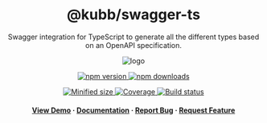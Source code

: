 <div align="center">

  <!-- <img src="assets/logo.png" alt="logo" width="200" height="auto" /> -->
  <h1>@kubb/swagger-ts</h1>
  
  <p>
   Swagger integration for TypeScript to generate all the different types based on an OpenAPI specification.
  </p>
  
  <img src="https://raw.githubusercontent.com/kubb-project/kubb/main/assets/banner.png" alt="logo"  height="auto" />

  <!-- Badges -->
  <p>
  <a href="https://www.npmjs.com/package/@kubb/swagger-ts" target="_blank">
    <img alt="npm version" src="https://img.shields.io/npm/v/@kubb/swagger-ts?style=for-the-badge"/>
  </a>

  <a href="https://www.npmjs.com/package/@kubb/swagger-ts" target="_blank">
    <img alt="npm downloads" src="https://img.shields.io/npm/dm/@kubb/swagger-ts?style=for-the-badge"/>
  </a>
  </p>
    
  <p> 
  <a href="https://www.npmjs.com/package/@kubb/swagger-ts" target="_blank">
    <img alt="Minified size" src="https://img.shields.io/bundlephobia/min/@kubb/swagger-ts?style=for-the-badge"/>
  </a>
    
  <a href="https://www.npmjs.com/package/@kubb/swagger-ts" target="_blank">
    <img alt="Coverage" src="https://img.shields.io/codecov/c/github/kubb-project/kubb?style=for-the-badge"/>
  </a>
    
  <a href="https://www.npmjs.com/package/@kubb/swagger-ts" target="_blank">
    <img alt="Build status" src="https://img.shields.io/github/actions/workflow/status/kubb-project/kubb/ci.yaml?style=for-the-badge"/>
  </a>
  
  
  <!-- ALL-CONTRIBUTORS-BADGE:START - Do not remove or modify this section -->
  <!-- ALL-CONTRIBUTORS-BADGE:END -->
  </p>
   
  <h4>
    <a href="https://codesandbox.io/s/github/kubb-project/kubb/tree/main/examples/typescript" target="_blank">View Demo</a>
    <span> · </span>
      <a href="https://kubb.dev/" target="_blank">Documentation</a>
    <span> · </span>
      <a href="https://github.com/kubb-project/kubb/issues/" target="_blank">Report Bug</a>
    <span> · </span>
      <a href="https://github.com/kubb-project/kubb/issues/" target="_blank">Request Feature</a>
  </h4>
</div>
